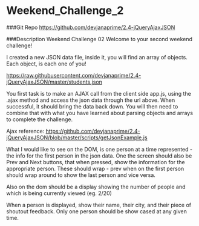 # Weekend_Challenge_2

###Git Repo
https://github.com/devjanaprime/2.4-jQueryAjaxJSON

###Description
Weekend Challenge 02
Welcome to your second weekend challenge!

I created a new JSON data file, inside it, you will find an array of objects. Each object, is each one of you!

https://raw.githubusercontent.com/devjanaprime/2.4-jQueryAjaxJSON/master/students.json

You first task is to make an AJAX call from the client side app.js, using the .ajax method and access the json data through the url above. When successful, it should bring the data back down. You will then need to combine that with what you have learned about parsing objects and arrays to complete the challenge.

Ajax reference: https://github.com/devjanaprime/2.4-jQueryAjaxJSON/blob/master/scripts/getJsonExample.js

What I would like to see on the DOM, is one person at a time represented - the info for the first person in the json data. One the screen should also be Prev and Next buttons, that when pressed, show the information for the appropriate person. These should wrap - prev when on the first person should wrap around to show the last person and vice versa.

Also on the dom should be a display showing the number of people and which is being currently viewed (eg. 2/20)

When a person is displayed, show their name, their city, and their piece of shoutout feedback. Only one person should be show cased at any given time.
